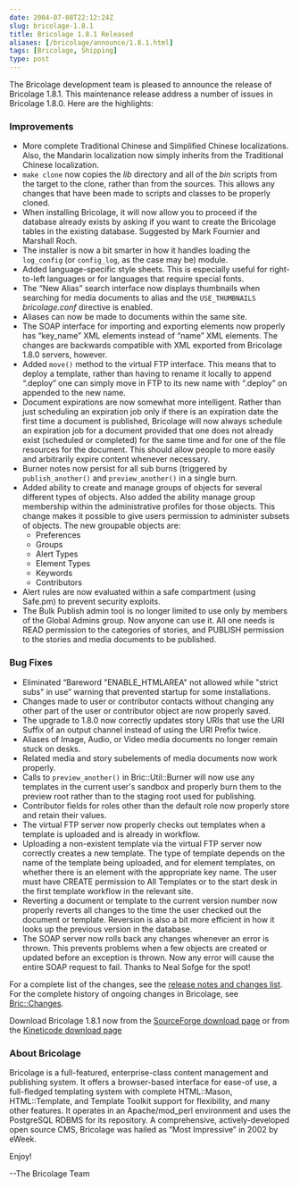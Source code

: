 ```yaml
--- 
date: 2004-07-08T22:12:24Z
slug: bricolage-1.8.1
title: Bricolage 1.8.1 Released
aliases: [/bricolage/announce/1.8.1.html]
tags: [Bricolage, Shipping]
type: post
---
```


The Bricolage development team is pleased to announce the release of Bricolage
1.8.1. This maintenance release address a number of issues in Bricolage 1.8.0.
Here are the highlights:

### Improvements

-   More complete Traditional Chinese and Simplified Chinese localizations.
    Also, the Mandarin localization now simply inherits from the Traditional
    Chinese localization.
-   `make clone` now copies the *lib* directory and all of the *bin* scripts
    from the target to the clone, rather than from the sources. This allows any
    changes that have been made to scripts and classes to be properly cloned.
-   When installing Bricolage, it will now allow you to proceed if the database
    already exists by asking if you want to create the Bricolage tables in the
    existing database. Suggested by Mark Fournier and Marshall Roch.
-   The installer is now a bit smarter in how it handles loading the
    `log_config` (or `config_log`, as the case may be) module.
-   Added language-specific style sheets. This is especially useful for
    right-to-left languages or for languages that require special fonts.
-   The “New Alias” search interface now displays thumbnails when searching for
    media documents to alias and the `USE_THUMBNAILS` *bricolage.conf* directive
    is enabled.
-   Aliases can now be made to documents within the same site.
-   The SOAP interface for importing and exporting elements now properly has
    “key\_name” XML elements instead of “name” XML elements. The changes are
    backwards compatible with XML exported from Bricolage 1.8.0 servers,
    however.
-   Added `move()` method to the virtual FTP interface. This means that to
    deploy a template, rather than having to rename it locally to append
    “.deploy” one can simply move in FTP to its new name with “.deploy” on
    appended to the new name.
-   Document expirations are now somewhat more intelligent. Rather than just
    scheduling an expiration job only if there is an expiration date the first
    time a document is published, Bricolage will now always schedule an
    expiration job for a document provided that one does not already exist
    (scheduled or completed) for the same time and for one of the file resources
    for the document. This should allow people to more easily and arbitrarily
    expire content whenever necessary.
-   Burner notes now persist for all sub burns (triggered by `publish_another()`
    and `preview_another()` in a single burn.
-   Added ability to create and manage groups of objects for several different
    types of objects. Also added the ability manage group membership within the
    administrative profiles for those objects. This change makes it possible to
    give users permission to administer subsets of objects. The new groupable
    objects are:
    -   Preferences
    -   Groups
    -   Alert Types
    -   Element Types
    -   Keywords
    -   Contributors
-   Alert rules are now evaluated within a safe compartment (using Safe.pm) to
    prevent security exploits.
-   The Bulk Publish admin tool is no longer limited to use only by members of
    the Global Admins group. Now anyone can use it. All one needs is READ
    permission to the categories of stories, and PUBLISH permission to the
    stories and media documents to be published.

### Bug Fixes

-   Eliminated “Bareword "ENABLE\_HTMLAREA" not allowed while "strict subs" in
    use” warning that prevented startup for some installations.
-   Changes made to user or contributor contacts without changing any other part
    of the user or contributor object are now properly saved.
-   The upgrade to 1.8.0 now correctly updates story URIs that use the URI
    Suffix of an output channel instead of using the URI Prefix twice.
-   Aliases of Image, Audio, or Video media documents no longer remain stuck on
    desks.
-   Related media and story subelements of media documents now work properly.
-   Calls to `preview_another()` in Bric::Util::Burner will now use any
    templates in the current user's sandbox and properly burn them to the
    preview root rather than to the staging root used for publishing.
-   Contributor fields for roles other than the default role now properly store
    and retain their values.
-   The virtual FTP server now properly checks out templates when a template is
    uploaded and is already in workflow.
-   Uploading a non-existent template via the virtual FTP server now correctly
    creates a new template. The type of template depends on the name of the
    template being uploaded, and for element templates, on whether there is an
    element with the appropriate key name. The user must have CREATE permission
    to All Templates or to the start desk in the first template workflow in the
    relevant site.
-   Reverting a document or template to the current version number now properly
    reverts all changes to the time the user checked out the document or
    template. Reversion is also a bit more efficient in how it looks up the
    previous version in the database.
-   The SOAP server now rolls back any changes whenever an error is thrown. This
    prevents problems when a few objects are created or updated before an
    exception is thrown. Now any error will cause the entire SOAP request to
    fail. Thanks to Neal Sofge for the spot!

For a complete list of the changes, see the [release notes and changes list].
For the complete history of ongoing changes in Bricolage, see [Bric::Changes].

Download Bricolage 1.8.1 now from the [SourceForge download page] or from the
[Kineticode download page]

### About Bricolage

Bricolage is a full-featured, enterprise-class content management and publishing
system. It offers a browser-based interface for ease-of use, a full-fledged
templating system with complete HTML::Mason, HTML::Template, and Template
Toolkit support for flexibility, and many other features. It operates in an
Apache/mod\_perl environment and uses the PostgreSQL RDBMS for its repository. A
comprehensive, actively-developed open source CMS, Bricolage was hailed as “Most
Impressive” in 2002 by eWeek.

Enjoy!

--The Bricolage Team

  [release notes and changes list]: http://sourceforge.net/project/shownotes.php?release_id=251820
    "Read the 1.8.1 rlease notes and changes"
  [Bric::Changes]: http://www.bricolage.cc/docs/api/current/Bric::Changes
    "See Bric::Changes"
  [SourceForge download page]: http://sourceforge.net/project/showfiles.php?group_id=34789
    "Download 1.8.1 from SourceForge"
  [Kineticode download page]: https://www.kineticode.com/bricolage/index2.html
    "Download 1.8.1 from Kineticode"
